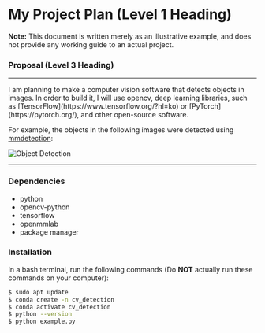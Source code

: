 <h1>My Project Plan (Level 1 Heading)</h1>

**Note:** This document is written merely as an illustrative example, and does not provide any working guide to an actual project.

### Proposal (Level 3 Heading)
<hr>
I am planning to make a computer vision software that detects objects in images.
In order to build it, I will use opencv, deep learning libraries, such as [TensorFlow](https://www.tensorflow.org/?hl=ko) or [PyTorch](https://pytorch.org/), and other open-source software.

For example, the objects in the following images were detected using [mmdetection](https://github.com/open-mmlab/mmdetection):

![Object Detection](https://user-images.githubusercontent.com/12907710/137271636-56ba1cd2-b110-4812-8221-b4c120320aa9.png)

<hr>

### Dependencies

- python
- opencv-python
- tensorflow
- openmmlab
- package manager

### Installation

In a bash terminal, run the following commands (Do **NOT** actually run these commands on your computer):

```bash
$ sudo apt update 
$ conda create -n cv_detection 
$ conda activate cv_detection 
$ python --version 
$ python example.py
